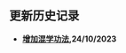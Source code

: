## 更新历史记录

- **[增加混学功法](https://github.com/lyccyl1/BIT-AI/blob/main/一些你想知道的问题和我想传授给你的秘籍/混之道.md),24/10/2023**